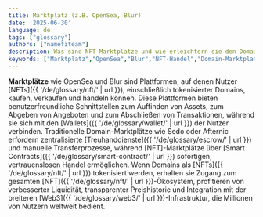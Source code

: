 ```yaml
---
title: Marktplatz (z.B. OpenSea, Blur)
date: '2025-06-30'
language: de
tags: ["glossary"]
authors: ["namefiteam"]
description: Was sind NFT-Marktplätze und wie erleichtern sie den Domain-Handel?
keywords: ["Marktplatz","OpenSea","Blur","NFT-Handel","Domain-Marktplatz","Sekundärmarkt"]
---
```


**Marktplätze** wie OpenSea und Blur sind Plattformen, auf denen Nutzer [NFTs]({{ '/de/glossary/nft/' | url }}), einschließlich tokenisierter Domains, kaufen, verkaufen und handeln können. Diese Plattformen bieten benutzerfreundliche Schnittstellen zum Auffinden von Assets, zum Abgeben von Angeboten und zum Abschließen von Transaktionen, während sie sich mit den [Wallets]({{ '/de/glossary/wallet/' | url }}) der Nutzer verbinden. Traditionelle Domain-Marktplätze wie Sedo oder Afternic erfordern zentralisierte [Treuhanddienste]({{ '/de/glossary/escrow/' | url }}) und manuelle Transferprozesse, während [NFT]-Marktplätze über [Smart Contracts]({{ '/de/glossary/smart-contract/' | url }}) sofortigen, vertrauenslosen Handel ermöglichen. Wenn Domains als [NFTs]({{ '/de/glossary/nft/' | url }}) tokenisiert werden, erhalten sie Zugang zum gesamten [NFT]({{ '/de/glossary/nft/' | url }})-Ökosystem, profitieren von verbesserter Liquidität, transparenter Preishistorie und Integration mit der breiteren [Web3]({{ '/de/glossary/web3/' | url }})-Infrastruktur, die Millionen von Nutzern weltweit bedient.